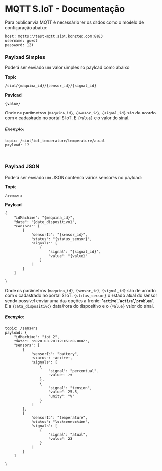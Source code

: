 # MQTT S.IoT - Documentação

Para publicar via MQTT é necessário ter os dados como o modelo de configuração abaixo:

```
host: mqtts://test-mqtt.siot.konztec.com:8883
username: guest
password: 123
```


### <strong>Payload Simples</strong>

Poderá ser enviado um valor simples no payload como abaixo:

<strong>Topic</strong>
```
/siot/{maquina_id}/{sensor_id}/{signal_id}
```
<strong>Payload</strong>
```
{value}
```

Onde os parâmetros `{maquina_id}`, `{sensor_id}`, `{signal_id}` são de acordo com o cadastrado no portal S.IoT.
E `{value}` e o valor do sinal.

##### <strong>Exemplo</strong>:

```
topic: /siot/iot_temperature/temperature/atual
payload: 17
```

<br/>

### <strong>Payload JSON</strong>

Poderá ser enviado um JSON contendo vários sensores no payload:

<strong>Topic</strong>
```
/sensors
```
<strong>Payload</strong>
```
{
    "idMachine": "{maquina_id}",
    "date": "{date_dispositivo}",
    "sensors": [
        {
            "sensorId": "{sensor_id}",
            "status": "{status_sensor}",
            "signals": [
                {
                    "signal": "{signal_id}",
                    "value": "{value}"
                }
            ]
        }
    ]
  
}
```

Onde os parâmetros `{maquina_id}`, `{sensor_id}`, `{signal_id}` são de acordo com o cadastrado no portal S.IoT.
`{status_sensor}` o estado atual do sensor sendo possível enviar uma das opções a frente: <strong>'`active`','`active`','`problem`'</strong>. E a `{data_dispositivo}` data/hora do dispositivo e o `{value}` valor do sinal.

##### <strong>Exemplo</strong>:

```
topic: /sensors
payload: {
    "idMachine": "iot_2",
    "date": "2020-03-20T12:05:20.000Z",
    "sensors": [
        {
            "sensorId": "battery",
            "status": "active",
            "signals": [
                {
                    "signal": "percentual",
                    "value": 75
                },
                {
                    "signal": "tension",
                    "value": 25.5,
                    "unity": "V"
                }
            ]
        },
        {
            "sensorId": "temperature",
            "status": "lostconnection",
            "signals": [
                {
                    "signal": "atual",
                    "value": 23
                }
            ]
        }
    ]
  
}
```
